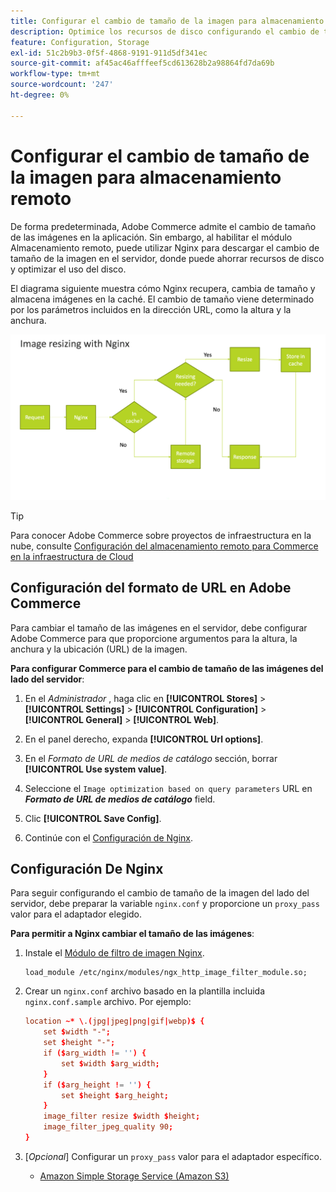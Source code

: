 ```yaml
---
title: Configurar el cambio de tamaño de la imagen para almacenamiento remoto
description: Optimice los recursos de disco configurando el cambio de tamaño de las imágenes del lado del servidor.
feature: Configuration, Storage
exl-id: 51c2b9b3-0f5f-4868-9191-911d5df341ec
source-git-commit: af45ac46afffeef5cd613628b2a98864fd7da69b
workflow-type: tm+mt
source-wordcount: '247'
ht-degree: 0%

---
```


# Configurar el cambio de tamaño de la imagen para almacenamiento remoto

De forma predeterminada, Adobe Commerce admite el cambio de tamaño de las imágenes en la aplicación. Sin embargo, al habilitar el módulo Almacenamiento remoto, puede utilizar Nginx para descargar el cambio de tamaño de la imagen en el servidor, donde puede ahorrar recursos de disco y optimizar el uso del disco.

El diagrama siguiente muestra cómo Nginx recupera, cambia de tamaño y almacena imágenes en la caché. El cambio de tamaño viene determinado por los parámetros incluidos en la dirección URL, como la altura y la anchura.

![redimensionar imagen](../../assets/configuration/remote-storage-nginx-image-resize.png)

>[!TIP]
>
>Para conocer Adobe Commerce sobre proyectos de infraestructura en la nube, consulte [Configuración del almacenamiento remoto para Commerce en la infraestructura de Cloud](cloud-support.md)

## Configuración del formato de URL en Adobe Commerce

Para cambiar el tamaño de las imágenes en el servidor, debe configurar Adobe Commerce para que proporcione argumentos para la altura, la anchura y la ubicación (URL) de la imagen.

**Para configurar Commerce para el cambio de tamaño de las imágenes del lado del servidor**:

1. En el _Administrador_ , haga clic en **[!UICONTROL Stores]** > **[!UICONTROL Settings]** > **[!UICONTROL Configuration]** > **[!UICONTROL General]** > **[!UICONTROL Web]**.

1. En el panel derecho, expanda **[!UICONTROL Url options]**.

1. En el _Formato de URL de medios de catálogo_ sección, borrar **[!UICONTROL Use system value]**.

1. Seleccione el `Image optimization based on query parameters` URL en **_Formato de URL de medios de catálogo_** field.

1. Clic **[!UICONTROL Save Config]**.

1. Continúe con el [Configuración de Nginx](#configure-nginx).

## Configuración De Nginx

Para seguir configurando el cambio de tamaño de la imagen del lado del servidor, debe preparar la variable `nginx.conf` y proporcione un `proxy_pass` valor para el adaptador elegido.

**Para permitir a Nginx cambiar el tamaño de las imágenes**:

1. Instale el [Módulo de filtro de imagen Nginx][nginx-module].

   ```shell
   load_module /etc/nginx/modules/ngx_http_image_filter_module.so;
   ```

1. Crear un `nginx.conf` archivo basado en la plantilla incluida `nginx.conf.sample` archivo. Por ejemplo:

   ```conf
   location ~* \.(jpg|jpeg|png|gif|webp)$ {
       set $width "-";
       set $height "-";
       if ($arg_width != '') {
           set $width $arg_width;
       }
       if ($arg_height != '') {
           set $height $arg_height;
       }
       image_filter resize $width $height;
       image_filter_jpeg_quality 90;
   }
   ```

1. [_Opcional_] Configurar un `proxy_pass` valor para el adaptador específico.

   - [Amazon Simple Storage Service (Amazon S3)](remote-storage-aws-s3.md)

<!-- link definitions -->

[nginx-module]: https://nginx.org/en/docs/http/ngx_http_image_filter_module.html
